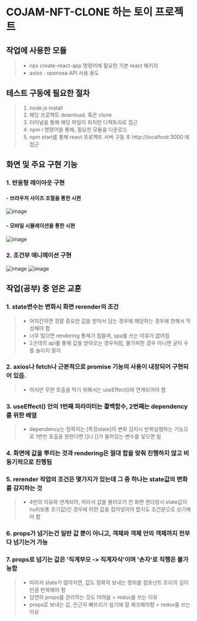 # COJAM-NFT-CLONE 하는 토이 프로젝트

## 작업에 사용한 모듈
> - npx create-react-app 명령어에 필요한 기본 react 패키지
> - axios : opensea API 사용 용도


## 테스트 구동에 필요한 절차 

> 1. node.js install
> 2. 해당 프로젝트 download, 혹은 clone
> 3. 터미널을 통해 해당 파일이 위치한 디렉토리로 접근
> 4. npm i 명령어을 통해, 필요한 모듈을 다운로드
> 5. npm start를 통해 react 프로젝트 서버 구동 후 http://localhost:3000 에 접근


## 화면 및 주요 구현 기능

### 1. 반응형 레이아웃 구현
#### - 브라우저 사이즈 조절을 통한 시현
![image](https://user-images.githubusercontent.com/82797695/193113657-927486d7-419b-4f31-91e7-60d401f4e1c6.gif)
#### - 모바일 시뮬레이션을 통한 시현
![image](https://user-images.githubusercontent.com/82797695/193113655-62a0cee3-9113-471d-918d-6f24007a3382.gif)

### 2. 조건부 애니메이션 구현
![image](https://user-images.githubusercontent.com/82797695/193113646-98ec7ce9-1031-49dd-a508-97c8fc47732f.gif)
![image](https://user-images.githubusercontent.com/82797695/193113651-818029e3-8278-47f6-be3d-ba9a1c614fe0.gif)


## 작업(공부) 중 얻은 교훈
### 1. state변수는 변화시 화면 rerender의 조건 
  > - 어지간하면 정말 중요한 값을 받아서 담는 경우에 해당하는 경우에 한해서 작성해야 함
  > - 너무 많으면 rendering 통제가 힘들며, spa를 쓰는 이유가 없어짐
  > - 2군데의 api를 통해 값을 받아오는 경우처럼, 불가피한 경우 아니면 굳이 수를 늘리지 말자
### 2. axios나 fetch나 근본적으로 promise 기능의 사용이 내장되어 구현되어 있음. 
  > - 하지만 무한 호출을 막기 위해서는 useEffect()와 연계되어야 함
### 3. useEffect() 안의 1번째 파라미터는 콜백함수, 2번째는 dependency를 위한 배열
  > - dependency는 정확히는 [특정state]의 변화 감지시 반복실행하는 기능으로 1번만 호출을 원한다면 []나 []가 들어있는 변수를 넣으면 됨
### 4. 화면에 값을 뿌리는 것과 rendering은 절대 합을 맞춰 진행하지 않고 비동기적으로 진행됨
### 5. rerender 작업의 조건은 몇가지가 있는데 그 중 하나는 state값의 변화를 감지하는 것
  > - 4번의 이유와 연계되어, 따라서 값을 불러오기 전 화면 랜더링시 state값이 null(보통 초기값)인 경우에 어떤 값을 집어넣어야 할지도 조건문으로 상기해야 함
### 6. props가 넘기는건 일반 값 뿐이 아니고, 객체와 객체 안의 객체까지 전부 다 넘기는거 가능
### 7. props로 넘기는 값은 '직계부모 -> 직계자식'이며 '손자'로 직행은 불가능함
  > - 따라서 state가 많아지면, 값도 정확히 보내는 행위를 컴포넌트 트리의 깊이만큼 반복해야 함 
  > - 당연히 props를 관리하는 것도 어려움 = redux를 쓰는 이유
  > - props로 보내는 값, 은근히 빠뜨리기 쉽기에 잘 체크해야함 = redux를 쓰는 이유
